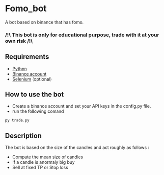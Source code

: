 # Fomo_bot
A bot based on binance that has fomo. 
 
### /!\ This bot is only for educational purpose, trade with it at your own risk /!\

## Requirements

- [Python](https://www.python.org/)
- [Binance account](https://accounts.binance.com/en/login) 
- [Selenium](https://selenium-python.readthedocs.io/) (optional)

## How to use the bot 

- Create a binance account and set your API keys in the config.py file.
- run the following comand 
```sh
py trade.py
```

## Description

The bot is based on the size of the candles and act roughly as follows :
- Compute the mean size of candles
- If a candle is anormaly big buy
- Sell at fixed TP or Stop loss

